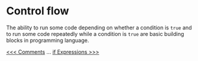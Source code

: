 # Control flow

The ability to run some code depending on whether a condition is `true` and to run some code repeatedly while a condition is `true` are basic building blocks in programming language.

[<<< Comments](105-comments.md) ... [if Expressions >>>](106.1-if-expressions.md)